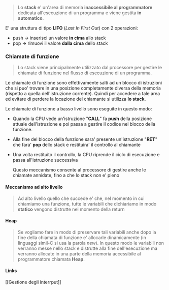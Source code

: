 >Lo **stack** e' un'area di memoria **inaccessibile al programmatore** dedicata all'esecuzione di un programma e viene gestita **in automatico**.

E' una struttura di tipo **LIFO** (*Last In First Out*) con 2 operazioni:
- push -> inserisci un valore **in cima** allo stack
- pop -> rimuovi il valore **dalla cima** dello stack

### Chiamate di funzione
>Lo stack viene principalmente utilizzato dal processore per gestire le chiamate di funzione nel flusso di esecuzione di un programma.

Le chiamate di funzione sono effettivamente salti ad un blocco di istruzioni che si puo' trovare in una posizione completamente diversa della memoria (rispetto a quella dell'istruzione corrente). Quindi per accedere a tale area ed evitare di perdere la locazione del chiamante si utilizza **lo stack**.

Le chiamate di funzione a basso livello sono eseguite in questo modo:
- Quando la CPU vede un'istruzione "**CALL**" fa **push** della posizione attuale dell'istruzione e poi passa a gestire il codice nel blocco della funzione. 
- Alla fine del blocco della funzione sara' presente un'istruzione "**RET**" che fara' **pop** dello stack e restituira' il controllo al chiamante
- Una volta restituito il controllo, la CPU riprende il ciclo di esecuzione e passa all'istruzione successiva 

	Questo meccanismo consente al processore di gestire anche le chiamate annidate, fino a che lo stack non e' pieno

#### Meccanismo ad alto livello
>Ad alto livello quello che succede e' che, nel momento in cui chiamiamo una funzione, tutte le variabili che dichiariamo in modo **statico** vengono distrutte nel momento della return

#### Heap
>Se vogliamo fare in modo di preservare tali variabili anche dopo la fine della chiamata di funzione e' allocarle dinamicamente (in linguaggi simil-C si usa la parola *new*). In questo modo le variabili non verranno messe nello stack e distrutte alla fine dell'esecuzione ma verranno allocate in una parte della memoria accessibile al programmatore chiamata **Heap**.

#### Links
[[Gestione degli interrput]]
